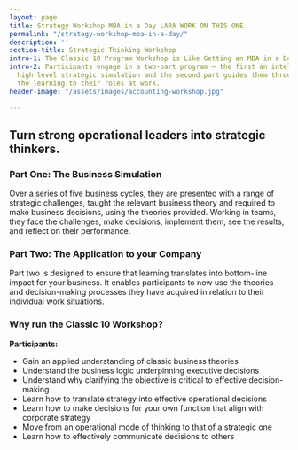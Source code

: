 ```yaml
---
layout: page
title: Strategy Workshop MBA in a Day LARA WORK ON THIS ONE
permalink: "/strategy-workshop-mba-in-a-day/"
description: ''
section-title: Strategic Thinking Workshop
intro-1: The Classic 10 Program Workshop is Like Getting an MBA in a Day!
intro-2: Participants engage in a two-part program – the first an intellectually challenging,
  high level strategic simulation and the second part guides them through how to apply
  the learning to their roles at work.
header-image: "/assets/images/accounting-workshop.jpg"

---
```

## Turn strong operational leaders into strategic thinkers.

### Part One: The Business Simulation

Over a series of five business cycles, they are presented with a range of strategic challenges, taught the relevant business theory and required to make business decisions, using the theories provided. Working in teams, they face the challenges, make decisions, implement them, see the results, and reflect on their performance.

### Part Two: The Application to your Company

Part two is designed to ensure that learning translates into bottom-line impact for your business. It enables participants to now use the theories and decision-making processes they have acquired in relation to their individual work situations.

### Why run the Classic 10 Workshop?

**Participants:**

- Gain an applied understanding of classic business theories
- Understand the business logic underpinning executive decisions
- Understand why clarifying the objective is critical to effective decision-making
- Learn how to translate strategy into effective operational decisions
- Learn how to make decisions for your own function that align with corporate strategy
- Move from an operational mode of thinking to that of a strategic one
- Learn how to effectively communicate decisions to others